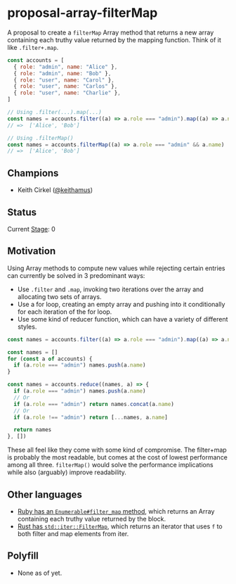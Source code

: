 # proposal-array-filterMap

A proposal to create a `filterMap` Array method that returns a new array containing each truthy value returned by the
mapping function. Think of it like `.filter+.map`.

```js
const accounts = [
  { role: "admin", name: "Alice" },
  { role: "admin", name: "Bob" },
  { role: "user", name: "Carol" },
  { role: "user", name: "Carlos" },
  { role: "user", name: "Charlie" },
]

// Using .filter(...).map(...)
const names = accounts.filter((a) => a.role === "admin").map((a) => a.name)
// =>  ['Alice', 'Bob']

// Using .filterMap()
const names = accounts.filterMap((a) => a.role === "admin" && a.name)
// =>  ['Alice', 'Bob']
```

## Champions

- Keith Cirkel ([@keithamus](https://github.com/keithamus/))

## Status

Current [Stage](https://tc39.es/process-document/): 0

## Motivation

Using Array methods to compute new values while rejecting certain entries can currently be solved in 3 predominant ways:

- Use `.filter` and `.map`, invoking two iterations over the array and allocating two sets of arrays.
- Use a for loop, creating an empty array and pushing into it conditionally for each iteration of the for loop.
- Use some kind of reducer function, which can have a variety of different styles.

```js
const names = accounts.filter((a) => a.role === "admin").map((a) => a.name)

const names = []
for (const a of accounts) {
  if (a.role === "admin") names.push(a.name)
}

const names = accounts.reduce((names, a) => {
  if (a.role === "admin") names.push(a.name)
  // Or
  if (a.role === "admin") return names.concat(a.name)
  // Or
  if (a.role !== "admin") return [...names, a.name]

  return names
}, [])
```

These all feel like they come with some kind of compromise. The filter+map is probably the most readable, but comes at
the cost of lowest performance among all three. `filterMap()` would solve the performance implications while also
(arguably) improve readability.

## Other languages

- [Ruby has an `Enumerable#filter_map` method][ruby], which returns an Array containing each truthy value returned by
  the block.
- [Rust has `std::iter::FilterMap`][rust], which returns an iterator that uses `f` to both filter and map elements from iter.

## Polyfill

- None as of yet.

[ruby]: https://ruby-doc.org/3.2.1/Enumerable.html#method-i-filter_map
[rust]: https://doc.rust-lang.org/std/iter/struct.FilterMap.html
